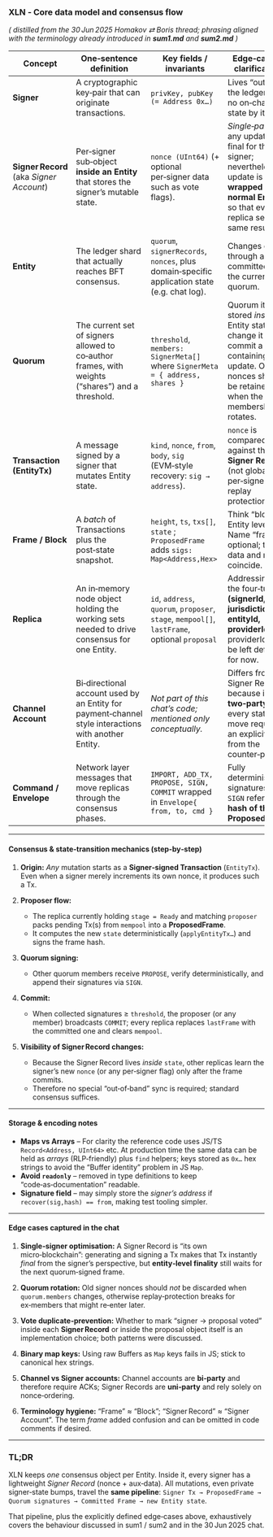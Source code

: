 ### XLN ‑ Core data model and consensus flow

_( distilled from the 30 Jun 2025 Homakov ⇄ Boris thread; phrasing aligned with the terminology already introduced in **sum1.md** and **sum2.md** )_

| Concept                                      | One‑sentence definition                                                                              | Key fields / invariants                                                                       | Edge‑cases & clarifications                                                                                                                                       |
| -------------------------------------------- | ---------------------------------------------------------------------------------------------------- | --------------------------------------------------------------------------------------------- | ----------------------------------------------------------------------------------------------------------------------------------------------------------------- |
| **Signer**                                   | A cryptographic key‑pair that can originate transactions.                                            | `privKey, pubKey (= Address 0x…)`                                                             | Lives “outside” the ledger; has no on‑chain state by itself.                                                                                                      |
| **Signer Record** <br>(aka _Signer Account_) | Per‑signer sub‑object **inside an Entity** that stores the signer’s mutable state.                   | `nonce (UInt64)` (+ optional per‑signer data such as vote flags).                             | _Single‑party_ → any update is final for that signer; nevertheless the update is **wrapped into a normal EntityTx** so that every replica sees the same result.   |
| **Entity**                                   | The ledger shard that actually reaches BFT consensus.                                                | `quorum`, `signerRecords`, `nonces`, plus domain‑specific application state (e.g. chat log).  | Changes **only** through a _Frame_ committed by the current quorum.                                                                                               |
| **Quorum**                                   | The current set of signers allowed to co‑author frames, with weights (“shares”) and a threshold.     | `threshold`, `members: SignerMeta[]` where `SignerMeta = { address, shares }`                 | Quorum itself is stored _inside_ Entity state – to change it you commit a frame containing the update. Old nonces should be retained when the membership rotates. |
| **Transaction (EntityTx)**                   | A message signed by a signer that mutates Entity state.                                              | `kind`, `nonce`, `from`, `body`, `sig` (EVM‑style recovery: `sig → address`).                 | `nonce` is compared against the **Signer Record** (not global) → per‑signer replay protection.                                                                    |
| **Frame / Block**                            | A _batch_ of Transactions plus the post‑state snapshot.                                              | `height`, `ts`, `txs[]`, `state` ; `ProposedFrame` adds `sigs: Map<Address,Hex>`              | Think “block” at Entity level. Name “frame” is optional; the data and rules coincide.                                                                             |
| **Replica**                                  | An in‑memory node object holding the working sets needed to drive consensus for one Entity.          | `id`, `address`, `quorum`, `proposer`, `stage`, `mempool[]`, `lastFrame`, optional `proposal` | Addressing uses the four‑tuple **(signerId, jurisdictionId, entityId, providerId)** – providerId may be left default for now.                                     |
| **Channel Account**                          | Bi‑directional account used by an Entity for payment‑channel style interactions with another Entity. | _Not part of this chat’s code; mentioned only conceptually._                                  | Differs from a Signer Record because it is **two‑party** and every state move requires an explicit ACK from the counter‑party.                                    |
| **Command / Envelope**                       | Network layer messages that move replicas through the consensus phases.                              | `IMPORT, ADD_TX, PROPOSE, SIGN, COMMIT` wrapped in `Envelope{ from, to, cmd }`                | Fully deterministic; signatures in `SIGN` refer to the **hash of the ProposedFrame**.                                                                             |

---

#### Consensus & state‑transition mechanics (step‑by‑step)

1. **Origin:**
   _Any_ mutation starts as a **Signer‑signed Transaction** (`EntityTx`). Even when a signer merely increments its own nonce, it produces such a Tx.

2. **Proposer flow:**

   - The replica currently holding `stage = Ready` and matching `proposer` packs pending Tx(s) from `mempool` into a **ProposedFrame**.
   - It computes the new `state` deterministically (`applyEntityTx…`) and signs the frame hash.

3. **Quorum signing:**

   - Other quorum members receive `PROPOSE`, verify deterministically, and append their signatures via `SIGN`.

4. **Commit:**

   - When collected signatures ≥ `threshold`, the proposer (or any member) broadcasts `COMMIT`; every replica replaces `lastFrame` with the committed one and clears `mempool`.

5. **Visibility of Signer Record changes:**

   - Because the Signer Record lives _inside_ `state`, other replicas learn the signer’s new `nonce` (or any per‑signer flag) only after the frame commits.
   - Therefore no special “out‑of‑band” sync is required; standard consensus suffices.

---

#### Storage & encoding notes

- **Maps vs Arrays** – For clarity the reference code uses JS/TS `Record<Address, UInt64>` etc. At production time the same data can be held as _arrays_ (RLP‑friendly) plus `find` helpers; keys stored as `0x…` hex strings to avoid the “Buffer identity” problem in JS `Map`.
- **Avoid `readonly`** – removed in type definitions to keep “code‑as‑documentation” readable.
- **Signature field** – may simply store the _signer’s address_ if `recover(sig,hash) == from`, making test tooling simpler.

---

#### Edge cases captured in the chat

1. **Single‑signer optimisation:**
   A Signer Record is “its own micro‑blockchain”: generating and signing a Tx makes that Tx instantly _final_ from the signer’s perspective, but **entity‑level finality** still waits for the next quorum‑signed frame.

2. **Quorum rotation:**
   Old signer nonces should _not_ be discarded when `quorum.members` changes, otherwise replay‑protection breaks for ex‑members that might re‑enter later.

3. **Vote duplicate‑prevention:**
   Whether to mark “signer → proposal voted” inside each **Signer Record** or inside the proposal object itself is an implementation choice; both patterns were discussed.

4. **Binary map keys:**
   Using raw Buffers as `Map` keys fails in JS; stick to canonical hex strings.

5. **Channel vs Signer accounts:**
   Channel accounts are **bi‑party** and therefore require ACKs; Signer Records are **uni‑party** and rely solely on nonce‑ordering.

6. **Terminology hygiene:**
   “Frame” ≈ “Block”; “Signer Record” ≈ “Signer Account”. The term _frame_ added confusion and can be omitted in code comments if desired.

---

### TL;DR

XLN keeps _one_ consensus object per Entity.
Inside it, every signer has a lightweight _Signer Record_ (nonce + aux‑data).
All mutations, even private signer‑state bumps, travel the **same pipeline**:
`Signer Tx → ProposedFrame → Quorum signatures → Committed Frame → new Entity state`.

That pipeline, plus the explicitly defined edge‑cases above, exhaustively covers the behaviour discussed in sum1 / sum2 and in the 30 Jun 2025 chat.
